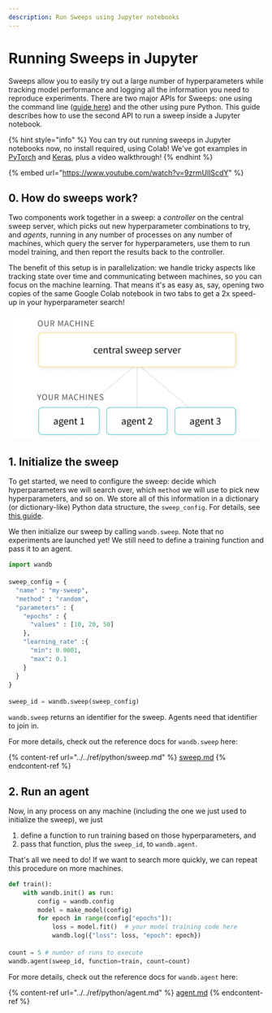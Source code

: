 ```yaml
---
description: Run Sweeps using Jupyter notebooks
---
```


# Running Sweeps in Jupyter

Sweeps allow you to easily try out a large number of hyperparameters while tracking model performance and logging all the information you need to reproduce experiments. There are two major APIs for Sweeps: one using the command line ([guide here](quickstart.md)) and the other using pure Python. This guide describes how to use the second API to run a sweep inside a Jupyter notebook.

{% hint style="info" %}
You can try out running sweeps in Jupyter notebooks now, no install required, using Colab! We've got examples in [PyTorch](http://wandb.me/sweeps-colab) and [Keras](http://wandb.me/tf-sweeps-colab), plus a video walkthrough!
{% endhint %}

{% embed url="https://www.youtube.com/watch?v=9zrmUIlScdY" %}

## 0. How do sweeps work?

Two components work together in a sweep: a _controller_ on the central sweep server, which picks out new hyperparameter combinations to try, and _agents_, running in any number of processes on any number of machines, which query the server for hyperparameters, use them to run model training, and then report the results back to the controller.

The benefit of this setup is in parallelization: we handle tricky aspects like tracking state over time and communicating between machines, so you can focus on the machine learning. That means it's as easy as, say, opening two copies of the same Google Colab notebook in two tabs to get a 2x speed-up in your hyperparameter search!

![](<../../.gitbook/assets/image (73).png>)

## 1. Initialize the sweep

To get started, we need to configure the sweep: decide which hyperparameters we will search over, which `method` we will use to pick new hyperparameters, and so on. We store all of this information in a dictionary (or dictionary-like) Python data structure, the `sweep_config`. For details, see [this guide](https://docs.wandb.ai/guides/sweeps/configuration).

We then initialize our sweep by calling `wandb.sweep`. Note that no experiments are launched yet! We still need to define a training function and pass it to an agent.

```python
import wandb

sweep_config = {
  "name" : "my-sweep",
  "method" : "random",
  "parameters" : {
    "epochs" : {
      "values" : [10, 20, 50]
    },
    "learning_rate" :{
      "min": 0.0001,
      "max": 0.1
    }
  }
}

sweep_id = wandb.sweep(sweep_config)
```

`wandb.sweep` returns an identifier for the sweep. Agents need that identifier to join in.

For more details, check out the reference docs for `wandb.sweep` here:

{% content-ref url="../../ref/python/sweep.md" %}
[sweep.md](../../ref/python/sweep.md)
{% endcontent-ref %}

## 2. Run an agent

Now, in any process on any machine (including the one we just used to initialize the sweep), we just

1. define a function to run training based on those hyperparameters, and
2. pass that function, plus the `sweep_id`, to `wandb.agent`.

That's all we need to do! If we want to search more quickly, we can repeat this procedure on more machines.

```python
def train():
    with wandb.init() as run:
        config = wandb.config
        model = make_model(config)
        for epoch in range(config["epochs"]):
            loss = model.fit()  # your model training code here
            wandb.log({"loss": loss, "epoch": epoch})

count = 5 # number of runs to execute
wandb.agent(sweep_id, function=train, count=count)
```

For more details, check out the reference docs for `wandb.agent` here:

{% content-ref url="../../ref/python/agent.md" %}
[agent.md](../../ref/python/agent.md)
{% endcontent-ref %}
